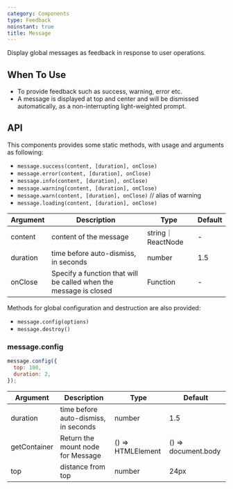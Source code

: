 ```yaml
---
category: Components
type: Feedback
noinstant: true
title: Message
---
```


Display global messages as feedback in response to user operations.

## When To Use

- To provide feedback such as success, warning, error etc.
- A message is displayed at top and center and will be dismissed automatically, as a non-interrupting light-weighted prompt.

## API

This components provides some static methods, with usage and arguments as following:

- `message.success(content, [duration], onClose)`
- `message.error(content, [duration], onClose)`
- `message.info(content, [duration], onClose)`
- `message.warning(content, [duration], onClose)`
- `message.warn(content, [duration], onClose)` // alias of warning
- `message.loading(content, [duration], onClose)`

| Argument | Description | Type | Default |
| -------- | ----------- | ---- | ------- |
| content | content of the message | string｜ReactNode | - |
| duration | time before auto-dismiss, in seconds | number | 1.5 |
| onClose | Specify a function that will be called when the message is closed | Function | - |

Methods for global configuration and destruction are also provided:

- `message.config(options)`
- `message.destroy()`

### message.config

```js
message.config({
  top: 100,
  duration: 2,
});
```

| Argument | Description | Type | Default |
| -------- | ----------- | ---- | ------- |
| duration | time before auto-dismiss, in seconds | number | 1.5 |
| getContainer | Return the mount node for Message | () => HTMLElement | () => document.body |
| top | distance from top | number | 24px |
